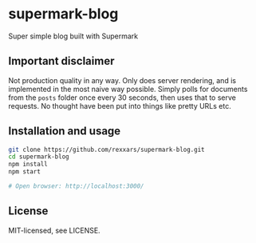 # supermark-blog

Super simple blog built with Supermark

## Important disclaimer

Not production quality in any way. Only does server rendering, and is implemented
in the most naive way possible. Simply polls for documents from the `posts` folder
once every 30 seconds, then uses that to serve requests. No thought have been put
into things like pretty URLs etc.

## Installation and usage

```bash
git clone https://github.com/rexxars/supermark-blog.git
cd supermark-blog
npm install
npm start

# Open browser: http://localhost:3000/
```

## License

MIT-licensed, see LICENSE.
